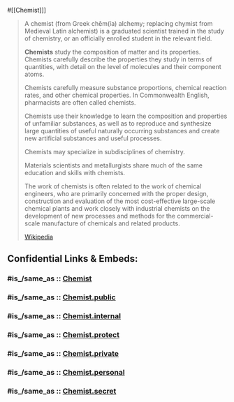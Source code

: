 #[[Chemist]]] 

> A chemist (from Greek chēm(ía) alchemy; 
> replacing chymist from Medieval Latin alchemist) 
> is a graduated scientist trained in the study of chemistry, 
> or an officially enrolled student in the relevant field. 
> 
> **Chemists** study the composition of matter and its properties. 
> Chemists carefully describe the properties they study 
> in terms of quantities, with detail on the level of molecules 
> and their component atoms. 
> 
> Chemists carefully measure substance proportions, 
> chemical reaction rates, and other chemical properties. 
> In Commonwealth English, pharmacists are often called chemists.
>
> Chemists use their knowledge to learn 
> the composition and properties of unfamiliar substances, 
> as well as to reproduce and synthesize large quantities 
> of useful naturally occurring substances 
> and create new artificial substances and useful processes. 
> 
> Chemists may specialize in subdisciplines of chemistry. 
> 
> Materials scientists and metallurgists share much of the same 
> education and skills with chemists. 
> 
> The work of chemists is often related to 
> the work of chemical engineers, 
> who are primarily concerned with the proper design, 
> construction and evaluation of 
> the most cost-effective large-scale chemical plants 
> and work closely with industrial chemists 
> on the development of new processes and methods 
> for the commercial-scale manufacture of chemicals 
> and related products.
>
> [Wikipedia](https://en.wikipedia.org/wiki/Chemist)


## Confidential Links & Embeds: 

### #is_/same_as :: [Chemist](/_Standards/chemic/Chemist.md) 

### #is_/same_as :: [Chemist.public](/_public/chemic/Chemist.public.md) 

### #is_/same_as :: [Chemist.internal](/_internal/chemic/Chemist.internal.md) 

### #is_/same_as :: [Chemist.protect](/_protect/chemic/Chemist.protect.md) 

### #is_/same_as :: [Chemist.private](/_private/chemic/Chemist.private.md) 

### #is_/same_as :: [Chemist.personal](/_personal/chemic/Chemist.personal.md) 

### #is_/same_as :: [Chemist.secret](/_secret/chemic/Chemist.secret.md)

